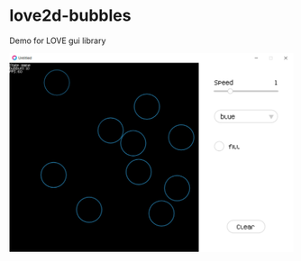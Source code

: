 # love2d-bubbles
Demo for LOVE gui library

![Image vorticity](https://github.com/pke1029/love2d-bubbles/blob/master/screenshot.png)
